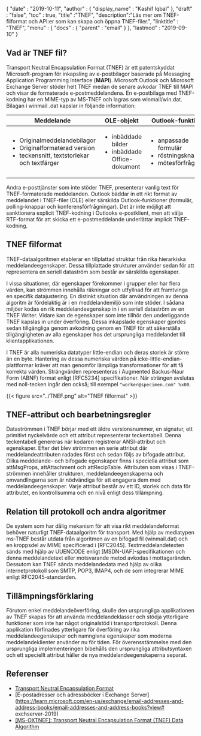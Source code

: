 {
  "date" : "2019-10-11",
  "author" : {
    "display_name" : "Kashif Iqbal"
},
  "draft" : "false",
  "toc" : true,
  "title" :"TNEF",
  "description":"Läs mer om TNEF-filformat och API:er som kan skapa och öppna TNEF-filer.",
  "linktitle" : "TNEF",
  "menu" : {
    "docs" : {
      "parent" : "email"
}
},
  "lastmod" : "2019-09-10"
}

## Vad är TNEF fil?

Transport Neutral Encapsulation Format (TNEF) är ett patentskyddat Microsoft-program för inkapsling av e-postbilagor baserade på Messaging Application Programming Interface (**MAPI**). Microsoft Outlook och Microsoft Exchange Server stöder helt TNEF medan de senare avkodar TNEF till MAPI och visar de formaterade e-postmeddelandena. En e-postbilaga med TNEF-kodning har en MIME-typ av MS-TNEF och lagras som winmail/win.dat. Bilagan i winmail .dat kapslar in följande information:


|Meddelande|OLE-objekt|Outlook-funktioner
---|---|---|
|<ul><li> Originalmeddelandebilagor</li><li> Originalformaterad version</li><li> teckensnitt, textstorlekar och textfärger</li></ul> |<ul><li> inbäddade bilder</li><li> inbäddade Office-dokument</li></ul> |<ul><li> anpassade formulär</li><li> röstningsknappar</li><li> mötesförfrågningar</li></ul>


Andra e-posttjänster som inte stöder TNEF, presenterar vanlig text för TNEF-formaterade meddelanden. Outlook bäddar in ett rikt format av meddelandet i TNEF-filer (OLE) eller särskilda Outlook-funktioner (formulär, polling-knappar och konferensförfrågningar). Det är inte möjligt att sanktionera explicit TNEF-kodning i Outlooks e-postklient, men att välja RTF-format för att skicka ett e-postmeddelande underlättar implicit TNEF-kodning.

## TNEF filformat

TNEF-dataalgoritmen etablerar en tillplattad struktur från rika hierarkiska meddelandeegenskaper. Dessa tillplattade strukturer använder sedan för att representera en seriell dataström som består av särskilda egenskaper.

I vissa situationer, där egenskaper förekommer i grupper eller har flera värden, kan strömmen innehålla räkningar och utfyllnad för att framtvinga en specifik datajustering. En distinkt situation där användningen av denna algoritm är fördelaktig är i en meddelandemiljö som inte stöder. I sådana miljöer kodas en rik meddelandeegenskap in i en seriell dataström av en TNEF Writer. Vidare kan de egenskaper som inte tillhör den underliggande TNEF kapslas in under överföring. Dessa inkapslade egenskaper gjordes sedan tillgängliga genom avkodning genom en TNEF för att säkerställa tillgängligheten av alla egenskaper hos det ursprungliga meddelandet till klientapplikationen.

I TNEF är alla numeriska datatyper little-endian och deras storlek är större än en byte. Hantering av dessa numeriska värden på icke-little-endian-plattformar kräver att man genomför lämpliga transformationer för att få korrekta värden. Strängvärden representeras i Augmented Backus-Naur Form (ABNF) format enligt [RFC5234] specifikationer. När strängen avslutas med noll-tecken ingår den också; till exempel `"worker@specimen.com" %x00`.

{{< figure src="../TNEF.png" alt="TNEF filformat" >}}

## TNEF-attribut och bearbetningsregler ##

Dataströmmen i TNEF börjar med ett äldre versionsnummer, en signatur, ett primitivt nyckelvärde och ett attribut representerar teckentabell. Denna teckentabell genereras när kodaren registrerar ANSI-attribut och egenskaper. Efter det blev strömmen en serie attribut där meddelandeattributen radades först och sedan följs av bifogade attribut. Olika meddelande- och bifogade egenskaper finns i speciella attribut som attMsgProps, attAttachment och attRecipTable. Attributen som visas i TNEF-strömmen innehåller strukturen, meddelandeegenskaperna och omvandlingarna som är nödvändiga för att engagera dem med meddelandeegenskaper. Varje attribut består av ett ID, storlek och data för attributet, en kontrollsumma och en nivå enligt dess tillämpning.

## Relation till protokoll och andra algoritmer ##

De system som har dålig mekanism för att visa rikt meddelandeformat behöver naturligt TNEF-dataalgoritm för transport. Med hjälp av mediatypen ms-TNEF består utdata från algoritmen av en bifogad fil (winmail.dat) och en kroppsdel av MIME specificerad i [RFC2045]. Textmeddelandetexten sänds med hjälp av UUENCODE enligt [MSDN-UAF]-specifikationen och denna meddelandetext eller motsvarande metod avkodas i mottagaränden. Dessutom kan TNEF sända meddelandedata med hjälp av olika internetprotokoll som SMTP, POP3, IMAP4, och de som integrerar MIME enligt RFC2045-standarden.

## Tillämpningsförklaring ##

Förutom enkel meddelandeöverföring, skulle den ursprungliga applikationen av TNEF skapas för att använda meddelandeklasser och stödja ytterligare funktioner som inte har något originalstöd i transportprotokoll. Denna applikation förfinades ytterligare för överföring av rika meddelandeegenskaper och namngivna egenskaper som moderna meddelandeklienter använder nu för tiden. För överensstämmelse med den ursprungliga implementeringen bibehålls den ursprungliga attributsyntaxen och ett speciellt attribut håller de nya meddelandeegenskaperna separat.

## Referenser

* [Transport Neutral Encapsulation Format](https://en.wikipedia.org/wiki/Transport_Neutral_Encapsulation_Format)
* [E-postadresser och adressböcker i Exchange Server](https://learn.microsoft.com/en-us/exchange/email-addresses-and-address-books/email-addresses-and-address-books?view# exchserver-2019)
* [[MS-OXTNEF]: Transport Neutral Encapsulation Format (TNEF) Data Algorithm](https://msdn.microsoft.com/en-us/library/cc425498(v#exchg.80).aspx)

